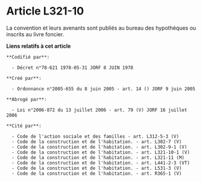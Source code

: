 # Article L321-10

La convention et leurs avenants sont publiés au bureau des hypothèques ou inscrits au livre foncier.

**Liens relatifs à cet article**

	**Codifié par**:

	  - Décret n°78-621 1978-05-31 JORF 8 JUIN 1978

	**Créé par**:

	  - Ordonnance n°2005-655 du 8 juin 2005 - art. 14 () JORF 9 juin 2005

	**Abrogé par**:

	  - Loi n°2006-872 du 13 juillet 2006 - art. 79 (V) JORF 16 juillet 2006

	**Cité par**:

	  - Code de l'action sociale et des familles - art. L312-5-3 (V)
	  - Code de la construction et de l'habitation. - art. L302-7 (V)
	  - Code de la construction et de l'habitation. - art. L302-9-1 (V)
	  - Code de la construction et de l'habitation. - art. L321-10-1 (V)
	  - Code de la construction et de l'habitation. - art. L321-11 (M)
	  - Code de la construction et de l'habitation. - art. L441-2-3 (VT)
	  - Code de la construction et de l'habitation. - art. L531-3 (V)
	  - Code de la construction et de l'habitation. - art. R365-1 (V)
